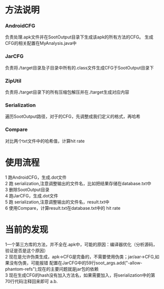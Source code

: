 # 方法说明
### AndroidCFG
负责处理.apk文件并在SootOutput目录下生成该apk的所有方法的CFG。
生成CFG的相关配置在MyAnalysis.java中
### JarCFG
负责将./target目录及子目录中所有的.class文件生成CFG于SootOutput目录下
### ZipUtil
负责将./target目录下的所有压缩包解压并在./target生成对应内容
### Serialization
遍历SootOutput路径，对于的CFG，先调整成我们定义的格式，再哈希
### Compare
对比两个txt文件中的哈希值，计算hit rate

# 使用流程
1 跑AndroidCFG，生成.dot文件  
2 跑 serialization,注意调整输出的文件名，比如把结果存储在database.txt中  
3 删除SootOutput目录  
4 跑JarCFG，生成.dot文件  
5 跑 serialization,注意调整输出的文件名，result.txt中  
6 使用Compare，计算result.txt在database.txt中的 hit rate  
# 当前的发现
1一个第三方库的方法，并不全在.apk中，可能的原因：编译器优化（分析源码，验证是否是这个原因）  
2 现在是允许伪类生成，apk->CFG是完备的，不需要使用伪类；jar/aar->CFG,如果没有伪类，可能报错
配置在JarCFG中的59行soot_args.add("-allow-phantom-refs");现在的主要问题就是jar包的依赖  
3 现在生成CFG的hash没有加入方法名，如果需要加入，将serialization中的第70行代码注释回来即可
a.b.